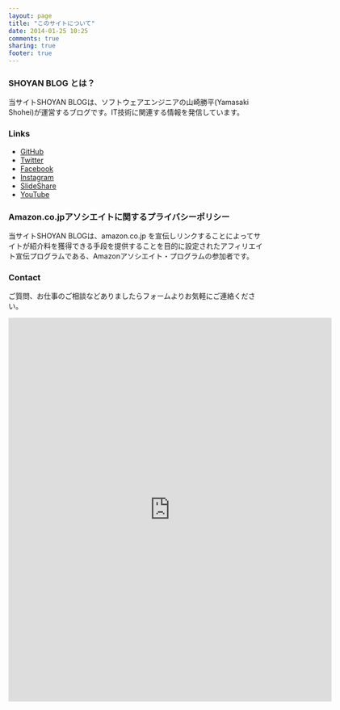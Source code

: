 ```yaml
---
layout: page
title: "このサイトについて"
date: 2014-01-25 10:25
comments: true
sharing: true
footer: true
---
```


### SHOYAN BLOG とは？

当サイトSHOYAN BLOGは、ソフトウェアエンジニアの山崎勝平(Yamasaki Shohei)が運営するブログです。IT技術に関連する情報を発信しています。

### Links

* <a href="https://github.com/shoyan" target="_blank">GitHub</a>
* <a href="https://twitter.com/sinn_shoyan" target="_blank">Twitter</a>
* <a href="https://www.facebook.com/shohei.yamasaki0406" target="_blank">Facebook</a>
* <a href="https://instagram.com/shoheiyamasaki" target="_blank">Instagram</a>
* <a href="https://speakerdeck.com/shoyan" target="_blank">SlideShare</a>
* <a href="https://www.youtube.com/channel/UCpvoHGGd2lKScMNx-bcg7aA?view_as=subscriber" target="_blank">YouTube</a>

### Amazon.co.jpアソシエイトに関するプライバシーポリシー

当サイトSHOYAN BLOGは、amazon.co.jp を宣伝しリンクすることによってサイトが紹介料を獲得できる手段を提供することを目的に設定されたアフィリエイト宣伝プログラムである、Amazonアソシエイト・プログラムの参加者です。

### Contact

ご質問、お仕事のご相談などありましたらフォームよりお気軽にご連絡ください。

<iframe src="https://docs.google.com/forms/d/e/1FAIpQLSdgTCU0rYXVWGuLRuxG62yr9uyJylBbrrFjU3X7-g6TxdPQkg/viewform?embedded=true" width="640" height="760" frameborder="0" marginheight="0" marginwidth="0">読み込んでいます...</iframe>
